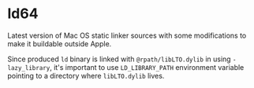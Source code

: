 # ld64
Latest version of Mac OS static linker sources with some modifications to make it buildable outside Apple.

Since produced `ld` binary is linked with `@rpath/libLTO.dylib` in using `-lazy_library`, it's important to use `LD_LIBRARY_PATH` environment variable pointing to a directory where `libLTO.dylib` lives.
